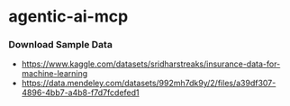 # agentic-ai-mcp

### Download Sample Data
- https://www.kaggle.com/datasets/sridharstreaks/insurance-data-for-machine-learning
- https://data.mendeley.com/datasets/992mh7dk9y/2/files/a39df307-4896-4bb7-a4b8-f7d7fcdefed1
